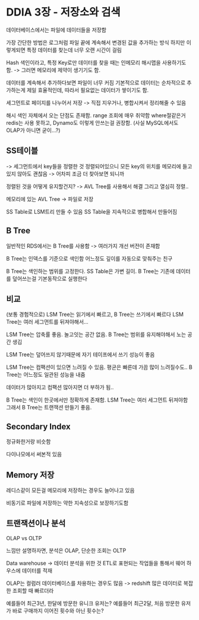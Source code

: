 # DDIA 3장 - 저장소와 검색
데이터베이스에서는 파일에 데이터들을 저장함

가장 간단한 방법은 로그처럼 파일 끝에 계속해서 변경된 값을 추가하는 방식
하지만 이렇게되면 특정 데이터를 찾는데 너무 오랜 시간이 걸림

Hash 색인이라고, 특정 Key로만 데이터를 찾을 때는 인메모리 해시맵을 사용하기도 함.
-> 그러면 메모리에 제약이 생기기도 함.

데이터를 계속해서 추가하다보면 파일이 너무 커짐
기본적으로 데이터는 순차적으로 추가하는게 제일 효율적인데, 따라서 필요없는 데이터가 쌓이기도 함.

세그먼트로 페이지를 나누어서 저장
-> 직접 지우거나, 병합시켜서 정리해줄 수 있음

해시 색인 자체에서 오는 단점도 존재함. range 조회에 매우 취약함
where절같은거 redis는 사용 못하고, Dynamo도 이렇게 안쓰는걸 권장함. (사실 MySQL에서도 OLAP가 아니면 굳이...?)

## SS테이블
-> 세그먼트에서 key들을 정렬한 것
정렬되어있으니 모든 key의 위치를 메모리에 들고있지 않아도 괜찮음
-> 어차피 조금 더 찾아보면 되니까

정렬된 것을 어떻게 유지할건지?
-> AVL Tree를  사용해서 해결
그리고 열심히 정렬..

메모리에 있는 AVL Tree -> 파일로 저장

SS Table로 LSM트리 만들 수 있음
SS Table을 지속적으로 병합해서 만들어짐

## B Tree
일반적인 RDS에서는 B Tree를 사용함
-> 여러가지 개선 버전이 존재함

B Tree는 인덱스를 기준으로 색인함
어느정도 깊이를 자동으로 맞춰주는 친구

B Tree는 색인하는 범위를 고정한다. SS Table은 가변 길이.
B Tree는 기존에 데이터를 덮어쓰는걸 기본동작으로 실행한다

## 비교

(보통 경험적으로) LSM Tree는 읽기에서 빠르고, B Tree는 쓰기에서 빠르다
LSM Tree는 여러 세그먼트를 뒤져야해서...

LSM Tree는 압축률 좋음. 놀고잇는 공간 없음. B Tree는 범위를 유지해야해서 노는 공간 생김

LSM Tree는 덮어쓰지 않기때문에 자기 테이프에서 쓰기 성능이 좋음

LSM Tree는 컴팩션이 있으면 느려질 수 있음. 평균은 빠른데 가끔 많이 느려질수도..
B Tree는 어느정도 일관된 성능을 내줌

데이터가 많아지고 컴팩션 많아지면 더 부하가 됨..

B Tree는 색인이 한곳에서만 정확하게 존재함. LSM Tree는 여러 세그먼트 뒤져야함
그래서 B Tree는 트랜잭션 만들기 좋음.

## Secondary Index
정규화한거랑 비슷함

다이나모에서 써본적 있음

## Memory 저장
레디스같이 모든걸 메모리에 저장하는 경우도 늘어나고 있음

비동기로 파일에 저장하는 약한 지속성으로 보장하기도함

## 트랜잭션이나 분석
OLAP vs OLTP

느낌만 설명하자면, 분석은 OLAP, 단순한 조회는 OLTP

Data warehouse -> 데이터 분석을 위한 것
ETL로 표현되는 작업들을 통해서 웨어 하우스에 데이터를 적재

OLAP는 컬럼러 데이터베이스를 차용하는 경우도 많음 -> redshift
많은 데이터로 복잡한 조회할 때 빠르더라

예를들어 최근3년, 한달에 방문한 유니크 유저는? 
예를들어 최근2달, 처음 방문한 유저가 바로 구매까지 이어진 횟수와 아닌 횟수는?

